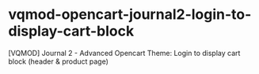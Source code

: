 # vqmod-opencart-journal2-login-to-display-cart-block
[VQMOD] Journal 2 - Advanced Opencart Theme: Login to display cart block (header &amp; product page)
